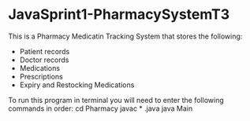 # JavaSprint1-PharmacySystemT3

This is a Pharmacy Medicatin Tracking System that stores the following:

- Patient records
- Doctor records
- Medications
- Prescriptions
- Expiry and Restocking Medications

To run this program in terminal you will need to enter the following commands in order:
cd Pharmacy
javac \* .java
java Main
